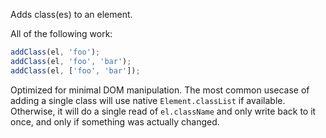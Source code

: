 Adds class(es) to an element.

All of the following work:

```javascript
addClass(el, 'foo');
addClass(el, 'foo', 'bar');
addClass(el, ['foo', 'bar']);
```

Optimized for minimal DOM manipulation. The most common usecase of adding a single class will use native `Element.classList` if available. Otherwise, it will do a single read of `el.className` and only write back to it once, and only if something was actually changed.
